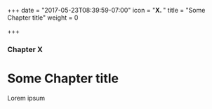 +++
date = "2017-05-23T08:39:59-07:00"
icon = "<b>X. </b>"
title = "Some Chapter title"
weight = 0

+++

### Chapter X

# Some Chapter title

Lorem ipsum
